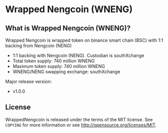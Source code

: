 Wrapped Nengcoin (WNENG)
================================


What is Wrapped Nengcoin (WNENG)?
----------------

Wrapped Nengcoin is wrapped token on binance smart chain (BSC) with 1:1 backing from Nengcoin (NENG)
 - 1:1 backing with Nengcoin (NENG). Custodian is southXchange
 - Total token supply: 740 million WNENG
 - Maximum token supply: 740 million WNENG
 - WNENG/NENG swapping exchange: southXchange

Major release version:
 - v1.0.0

License
-------

WrappedNengcoin is released under the terms of the MIT license. See `COPYING` for more
information or see http://opensource.org/licenses/MIT.


